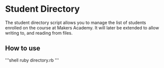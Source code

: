 Student Directory
=================

The student directory script allows you to manage the list of students enrolled on the course at Makers Academy. It will later be extended to allow writing to, and reading from files.

How to use
----------

'''shell
ruby directory.rb
'''

